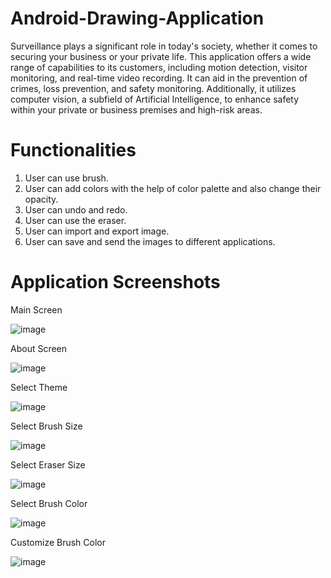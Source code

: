 # Android-Drawing-Application
Surveillance plays a significant role in today's society, whether it comes to securing your business or your private life. This application offers a wide range of capabilities to its customers, including motion detection, visitor monitoring, and real-time video recording. It can aid in the prevention of crimes, loss prevention, and safety monitoring. Additionally, it utilizes computer vision, a subfield of Artificial Intelligence, to enhance safety within your private or business premises and high-risk areas.


# Functionalities
1) User can use brush.
2) User can add colors with the help of color palette and also change their opacity.
3) User can undo and redo.
4) User can use the eraser.
5) User can import and export image.
6) User can save and send the images to different applications.

# Application Screenshots
Main Screen

![image](https://github.com/KrunalDalvi/Android-Drawing-Application-/assets/170504788/80f1b04f-0ff9-43e0-9dbb-3f2ea141f414)

About Screen

![image](https://github.com/KrunalDalvi/Android-Drawing-Application-/assets/170504788/25a17845-9f78-416f-9b0b-ba342a760c0e)

Select Theme 

![image](https://github.com/KrunalDalvi/Android-Drawing-Application-/assets/170504788/0269aeed-e46f-4e17-81fb-41a7b6f51fd2)


Select Brush Size

![image](https://github.com/KrunalDalvi/Android-Drawing-Application-/assets/170504788/ad6f4a63-dd15-4bce-b7f0-430d4d6b4d15)

Select Eraser Size

![image](https://github.com/KrunalDalvi/Android-Drawing-Application-/assets/170504788/a58430dc-b3d1-4fc1-9efe-ce5877b0ba52)

Select Brush Color

![image](https://github.com/KrunalDalvi/Android-Drawing-Application-/assets/170504788/b4b00991-3e2a-4757-8278-6e4f83ac0b22)

Customize Brush Color

![image](https://github.com/KrunalDalvi/Android-Drawing-Application-/assets/170504788/9941d9e6-0162-446b-abe2-547872bfa192)




